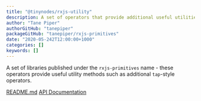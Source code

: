 ```yaml
---
title: "@tinynodes/rxjs-utility"
description: A set of operators that provide additional useful utilities for RxJS
author: "Tane Piper"
authorGitHub: "tanepiper"
packageGitHub: "tanepiper/rxjs-primitives"
date: "2020-05-242T12:00:00+1000"
categories: []
keywords: []
---
```


A set of libraries published under the `rxjs-primitives` name - these operators provide useful utility methods such as
additional `tap`-style operators.

[README.md](https://github.com/tanepiper/rxjs-primitives/blob/master/README.md)
[API Documentation](https://tanepiper.github.io/rxjs-primitives/modules/utility.html)